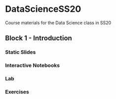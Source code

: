 # DataScienceSS20
Course materials for the Data Science class in SS20

## Block 1 - Introduction
### Static Slides

### Interactive Notebooks

### Lab

### Exercises
